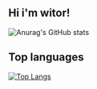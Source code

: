 ## Hi i'm witor!

![Anurag's GitHub stats](https://github-readme-stats.vercel.app/api?username=Wit0r&show_icons=true&theme=dark)


## Top languages
[![Top Langs](https://github-readme-stats.vercel.app/api/top-langs/?username=Wit0r&layout=compact)](https://github.com/anuraghazra/github-readme-stats)
